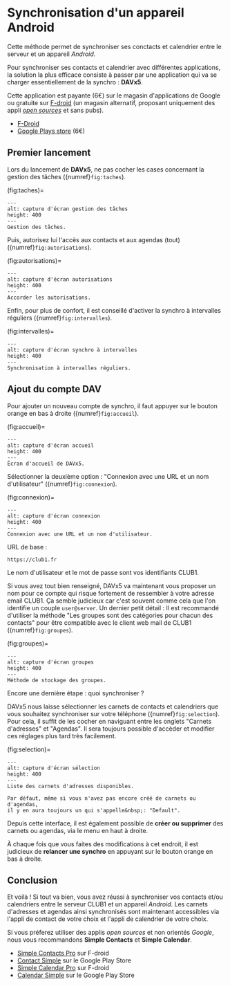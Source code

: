 Synchronisation d'un appareil Android
=====================================

Cette méthode permet de synchroniser ses conctacts et calendrier entre le serveur et un appareil *Android*.

Pour synchroniser ses contacts et calendrier avec différentes applications,
la solution la plus efficace consiste à passer par une application qui va se charger essentiellement de la synchro&nbsp;: __DAVx5__.

Cette application est payante (6€) sur le magasin d'applications de Google ou gratuite sur [F-droid](https://fr.wikipedia.org/wiki/F-Droid)
(un magasin alternatif, proposant uniquement des appli [*open sources*](https://fr.wikipedia.org/wiki/Open_source) et sans pubs).

- [F-Droid](https://f-droid.org/fr/packages/at.bitfire.davdroid/)
- [Google Plays store](https://play.google.com/store/apps/details?id=at.bitfire.davdroid&hl=fr&gl=FR) (6€)

Premier lancement
-----------------

Lors du lancement de __DAVx5__, ne pas cocher les cases concernant la gestion des tâches ({numref}`fig:taches`).

(fig:taches)=
```{figure} /_static/tutos/webdav-android/screen_001.png
---
alt: capture d'écran gestion des tâches
height: 400
---
Gestion des tâches.
```

Puis, autorisez lui l'accès aux contacts et aux agendas (tout) ({numref}`fig:autorisations`).


(fig:autorisations)=
```{figure} /_static/tutos/webdav-android/screen_002.png
---
alt: capture d'écran autorisations
height: 400
---
Accorder les autorisations.
```

Enfin, pour plus de confort, il est conseillé d'activer la synchro à intervalles réguliers ({numref}`fig:intervalles`).

(fig:intervalles)=
```{figure} /_static/tutos/webdav-android/screen_003.png
---
alt: capture d'écran synchro à intervalles
height: 400
---
Synchronisation à intervalles réguliers.
```


Ajout du compte DAV
-------------------

Pour ajouter un nouveau compte de synchro, il faut appuyer sur le bouton orange en bas à droite ({numref}`fig:accueil`).

(fig:accueil)=
```{figure} /_static/tutos/webdav-android/screen_004.png
---
alt: capture d'écran accueil
height: 400
---
Écran d'accueil de DAVx5.
```

Sélectionner la deuxième option&nbsp;: "Connexion avec une URL et un nom d'utilisateur" ({numref}`fig:connexion`).

(fig:connexion)=
```{figure} /_static/tutos/webdav-android/screen_005.png
---
alt: capture d'écran connexion
height: 400
---
Connexion avec une URL et un nom d'utilisateur.
```

URL de base&nbsp;:

    https://club1.fr

Le nom d'utilisateur et le mot de passe sont vos identifiants CLUB1.


Si vous avez tout bien renseigné, DAVx5 va maintenant vous proposer un nom pour ce compte qui risque fortement de ressembler à votre adresse email CLUB1.
Ça semble judicieux car c'est souvent comme cela que l'on identifie un couple `user@server`.
Un dernier petit détail&nbsp;:
Il est recommandé d'utiliser la méthode "Les groupes sont des catégories pour chacun des contacts" pour être compatible avec le client web mail de CLUB1 ({numref}`fig:groupes`).

(fig:groupes)=
```{figure} /_static/tutos/webdav-android/screen_006.png
---
alt: capture d'écran groupes
height: 400
---
Méthode de stockage des groupes.
```

Encore une dernière étape&nbsp;: quoi synchroniser&nbsp;?

DAVx5 nous laisse sélectionner les carnets de contacts et calendriers que vous souhaitez synchroniser sur votre téléphone ({numref}`fig:selection`).
Pour cela, il suffit de les cocher en naviguant entre les onglets "Carnets d'adresses" et "Agendas".
Il sera toujours possible d'accèder et modifier ces réglages  plus tard très facilement.

(fig:selection)=
```{figure} /_static/tutos/webdav-android/screen_007.png
---
alt: capture d'écran sélection
height: 400
---
Liste des carnets d'adresses disponibles.
```

```{note}
Par défaut, même si vous n'avez pas encore créé de carnets ou d'agendas,
il y en aura toujours un qui s'appelle&nbsp;: "Default".
```

Depuis cette interface, il est également possible de __créer ou supprimer__ des carnets ou agendas, via le menu en haut à droite.

À chaque fois que vous faites des modifications à cet endroit, il est judicieux de __relancer une synchro__ en appuyant sur le bouton orange en bas à droite.


Conclusion
----------

Et voilà ! Si tout va bien, vous avez réussi à synchroniser vos contacts et/ou calendriers entre le serveur CLUB1 et un appareil *Android*.
Les carnets d'adresses et agendas ainsi synchronisés sont maintenant accessibles via l'appli de contact de votre choix et
l'appli de calendrier de votre choix.

Si vous préferez utiliser des applis *open sources* et non orientés *Google*, nous vous recommandons __Simple Contacts__ et __Simple Calendar__.

- [Simple Contacts Pro](https://f-droid.org/fr/packages/com.simplemobiletools.contacts.pro/) sur F-droid
- [Contact Simple](https://play.google.com/store/apps/details?id=com.simplemobiletools.contacts&hl=fr&gl=FR) sur le Google Play Store
- [Simple Calendar Pro](https://f-droid.org/fr/packages/com.simplemobiletools.calendar.pro/) sur F-droid
- [Calendar Simple](https://play.google.com/store/apps/details?id=com.simplemobiletools.calendar&hl=fr&gl=FR) sur le Google Play Store




